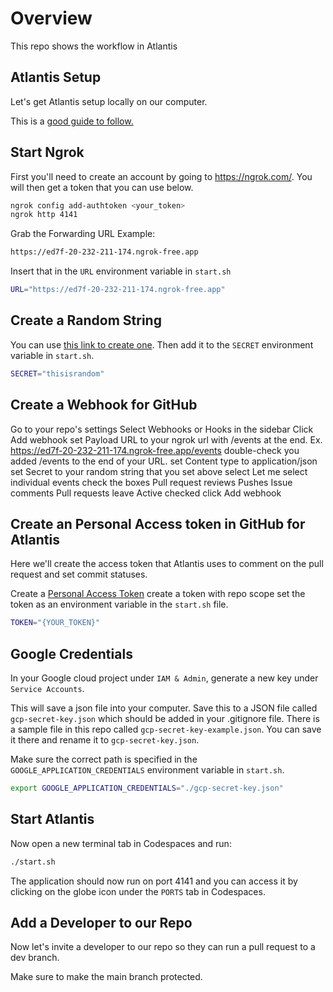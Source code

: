 # Overview

This repo shows the workflow in Atlantis

## Atlantis Setup

Let's get Atlantis setup locally on our computer.

This is a [good guide to follow.](https://www.runatlantis.io/guide/testing-locally.html)

## Start Ngrok

First you'll need to create an account by going to https://ngrok.com/. You will then get a token that you can use below.

```bash
ngrok config add-authtoken <your_token>
ngrok http 4141
```

Grab the Forwarding URL Example:
```bash
https://ed7f-20-232-211-174.ngrok-free.app
```

Insert that in the `URL` environment variable in `start.sh`

```bash
URL="https://ed7f-20-232-211-174.ngrok-free.app"
```

## Create a Random String

You can use [this link to create one]( https://www.random.org/strings). Then add it to the `SECRET` environment variable in `start.sh`. 

```bash
SECRET="thisisrandom"
```

## Create a Webhook for GitHub

Go to your repo's settings
Select Webhooks or Hooks in the sidebar
Click Add webhook
set Payload URL to your ngrok url with /events at the end. Ex. https://ed7f-20-232-211-174.ngrok-free.app/events
double-check you added /events to the end of your URL.
set Content type to application/json
set Secret to your random string that you set above
select Let me select individual events
check the boxes
Pull request reviews
Pushes
Issue comments
Pull requests
leave Active checked
click Add webhook

## Create an Personal Access token in GitHub for Atlantis

Here we'll create the access token that Atlantis uses to comment on the pull request and set commit statuses.

Create a [Personal Access Token](https://docs.github.com/en/authentication/keeping-your-account-and-data-secure/creating-a-personal-access-token#creating-a-fine-grained-personal-access-token)
create a token with repo scope
set the token as an environment variable in the `start.sh` file.

```bash
TOKEN="{YOUR_TOKEN}"
```

## Google Credentials

In your Google cloud project under `IAM & Admin`, generate a new key under `Service Accounts`.

This will save a json file into your computer. Save this to a JSON file called `gcp-secret-key.json` which should be added in your .gitignore file. There is a sample file in this repo called `gcp-secret-key-example.json`. You can save it there and rename it to `gcp-secret-key.json`.

Make sure the correct path is specified in the `GOOGLE_APPLICATION_CREDENTIALS` environment variable in `start.sh`.
```bash
export GOOGLE_APPLICATION_CREDENTIALS="./gcp-secret-key.json"
```

## Start Atlantis

Now open a new terminal tab in Codespaces and run:

```bash
./start.sh
```

The application should now run on port 4141 and you can access it by clicking on the globe icon under the `PORTS` tab in Codespaces.

## Add a Developer to our Repo

Now let's invite a developer to our repo so they can run a pull request to a dev branch.

Make sure to make the main branch protected.

